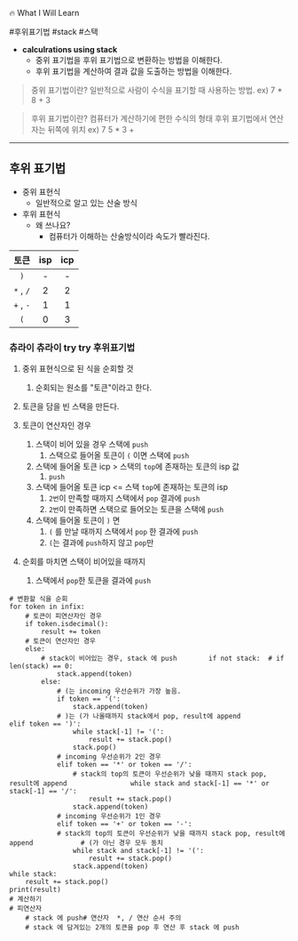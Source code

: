 🔥 What I Will Learn

#후위표기법 #stack #스택


- **calculrations using stack**
	- 중위 표기법을 후위 표기법으로 변환하는 방법을 이해한다.
	- 후위 표기법을 계산하여 결과 값을 도출하는 방법을 이해한다.

>중위 표기법이란?
>일반적으로 사람이 수식을 표기할 때 사용하는 방법. ex) 7 * 8 + 3

>후위 표기법이란?
>컴퓨터가 계산하기에 편한 수식의 형태
>후위 표기법에서 연산자는 뒤쪽에 위치 ex) 7 5 * 3 +



----

## 후위 표기법

- 중위 표현식
	- 일반적으로 알고 있는 산술 방식
- 후위 표현식
	- 왜 쓰나요?
		- 컴퓨터가 이해하는 산술방식이라 속도가 빨라진다.


|토큰|isp|icp|
|:---:|:---:|:---:|
|`)`|-|-|
|`*` , `/`|2|2|
|`+` , `-`|1|1|
|`(`|0|3|


### 츄라이 츄라이 try try 후위표기법

1. 중위 표현식으로 된 식을 순회할 것
	1. 순회되는 원소를 "토큰"이라고 한다.
2. 토큰을 담을 빈 스택을 만든다.
3. 토큰이 연산자인 경우 
	1. 스택이 비어 있을 경우 스택에 `push`
		 1. 스택으로 들어올 토큰이 `(` 이면 스택에 `push`
	 2. 스택에 들어올 토큰 icp > 스택의 `top`에 존재하는 토큰의 isp 값
		 1. `push`
	 3. 스택에 들어올 토큰 icp <= 스택 `top`에 존재하는 토큰의 isp
		 1. `2번`이 만족할 때까지 스택에서 `pop` 결과에 `push`
		 2. `2번`이 만족하면 스택으로 들어오는 토큰을 스택에 `push`
	 4. 스택에 들어올 토큰이 `)` 면
		 1. `(` 를 만날 때까지 스택에서 `pop` 한 결과에 `push`
		 2. `(`는 결과에 `push`하지 않고 `pop`만
		 
 4. 순회를 마치면 스택이 비어있을 때까지
	 1. 스택에서 `pop`한 토큰을 결과에 `push`



```
# 변환할 식을 순회  
for token in infix:  
    # 토큰이 피연산자인 경우  
    if token.isdecimal():  
        result += token  
    # 토큰이 연산자인 경우  
    else:  
        # stack이 비어있는 경우, stack 에 push        if not stack:  # if len(stack) == 0:  
            stack.append(token)  
        else:  
            # (는 incoming 우선순위가 가장 높음.  
            if token == '(':  
                stack.append(token)  
            # )는 (가 나올때까지 stack에서 pop, result에 append            elif token == ')':  
                while stack[-1] != '(':  
                    result += stack.pop()  
                stack.pop()  
            # incoming 우선순위가 2인 경우  
            elif token == '*' or token == '/':  
                # stack의 top의 토큰이 우선순위가 낮을 때까지 stack pop, result에 append                while stack and stack[-1] == '*' or stack[-1] == '/':  
                    result += stack.pop()  
                stack.append(token)  
            # incoming 우선순위가 1인 경우  
            elif token == '+' or token == '-':  
            # stack의 top의 토큰이 우선순위가 낮을 때까지 stack pop, result에 append            # (가 아닌 경우 모두 동치  
                while stack and stack[-1] != '(':  
                    result += stack.pop()  
                stack.append(token)  
while stack:  
    result += stack.pop()  
print(result)  
# 계산하기  
# 피연산자  
    # stack 에 push# 연산자  *, / 연산 순서 주의  
    # stack 에 담겨있는 2개의 토큰을 pop 후 연산 후 stack 에 push
```